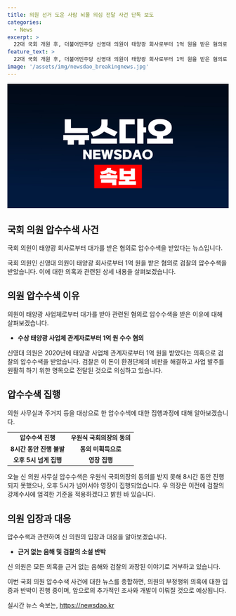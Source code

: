 ```yaml
---
title: 의원 선거 도운 사람 뇌물 의심 전달 사건 단독 보도
categories:
  - News
excerpt: >
  22대 국회 개원 후, 더불어민주당 신영대 의원이 태양광 회사로부터 1억 원을 받은 혐의로 검찰의 압수수색을 받았다. 이 돈이 선거 지원에 사용된 것으로 의심되며, 의원은 모든 혐의를 부인 중이다. 검찰은 압수수색을 통해 휴대전화 등을 확보하고, 돈을 받은 사람들 또한 수사 중이다. 이번 압수수색은 국회 개원 이후 처음이며, 우원식 국회의장은 검찰의 강제수사에 엄격한 기준을 적용하겠다고 밝혀 화제가 되고 있다.
feature_text: >
  22대 국회 개원 후, 더불어민주당 신영대 의원이 태양광 회사로부터 1억 원을 받은 혐의로 검찰의 압수수색을 받았다. 이 돈이 선거 지원에 사용된 것으로 의심되며, 의원은 모든 혐의를 부인 중이다. 검찰은 압수수색을 통해 휴대전화 등을 확보하고, 돈을 받은 사람들 또한 수사 중이다. 이번 압수수색은 국회 개원 이후 처음이며, 우원식 국회의장은 검찰의 강제수사에 엄격한 기준을 적용하겠다고 밝혀 화제가 되고 있다.
image: '/assets/img/newsdao_breakingnews.jpg'
---
```


<p><img src="/assets/img/newsdao_breakingnews.jpg" alt="implanttips 속보" /></p>

<h2 data-ke-size="size26">국회 의원 압수수색 사건</h2>

<p>국회 의원이 태양광 회사로부터 대가를 받은 혐의로 압수수색을 받았다는 뉴스입니다.</p>

<p data-ke-size="size16">국회 의원인 신영대 의원이 태양광 회사로부터 1억 원을 받은 혐의로 검찰의 압수수색을 받았습니다. 이에 대한 의혹과 관련된 상세 내용을 살펴보겠습니다.</p>

<h2 data-ke-size="size24">의원 압수수색 이유</h2>

<p>의원이 태양광 사업체로부터 대가를 받아 관련된 혐의로 압수수색을 받은 이유에 대해 살펴보겠습니다.</p>

<ul>
  <li><b>수상 태양광 사업체 관계자로부터 1억 원 수수 혐의</b></li>
</ul>

<p data-ke-size="size16">신영대 의원은 2020년에 태양광 사업체 관계자로부터 1억 원을 받았다는 의혹으로 검찰의 압수수색을 받았습니다. 검찰은 이 돈이 환경단체의 비판을 해결하고 사업 발주를 원활히 하기 위한 명목으로 전달된 것으로 의심하고 있습니다.</p>

<h2 data-ke-size="size24">압수수색 집행</h2>

<p>의원 사무실과 주거지 등을 대상으로 한 압수수색에 대한 집행과정에 대해 알아보겠습니다.</p>

<table>
  <tr>
    <td style="text-align: center; height: 17px;"><b>압수수색 진행</b></td>
    <td style="text-align: center; height: 17px;"><b>우원식 국회의장의 동의</b></td>
  </tr>
  <tr>
    <td style="text-align: center;"><b>8시간 동안 진행 불발</b></td>
    <td style="text-align: center;"><b>동의 미획득으로</b></td>
  </tr>
  <tr>
    <td style="text-align: center;"><b>오후 5시 넘게 집행</b></td>
    <td style="text-align: center;"><b>영장 집행</b></td>
  </tr>
</table>

<p data-ke-size="size16">오늘 신 의원 사무실 압수수색은 우원식 국회의장의 동의를 받지 못해 8시간 동안 진행되지 못했으나, 오후 5시가 넘어서야 영장이 집행되었습니다. 우 의장은 이전에 검찰의 강제수사에 엄격한 기준을 적용하겠다고 밝힌 바 있습니다.</p>

<h2 data-ke-size="size24">의원 입장과 대응</h2>

<p>압수수색과 관련하여 신 의원의 입장과 대응을 알아보겠습니다.</p>

<ul>
  <li><b>근거 없는 음해 및 검찰의 소설 반박</b></li>
</ul>

<p data-ke-size="size16">신 의원은 모든 의혹을 근거 없는 음해와 검찰의 과장된 이야기로 거부하고 있습니다.</p>

<p>이번 국회 의원 압수수색 사건에 대한 뉴스를 종합하면, 의원의 부정행위 의혹에 대한 입증과 반박이 진행 중이며, 앞으로의 추가적인 조사와 개발이 이뤄질 것으로 예상됩니다.</p>
실시간 뉴스 속보는, <a href="https://newsdao.kr" rel="dofollow">https://newsdao.kr</a>


